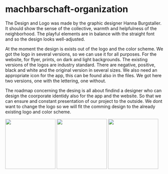 # machbarschaft-organization

The Design and Logo was made by the graphic designer Hanna Burgstaller. It should show the sense of the collective, warmth and helpfulness of the neighborhood. The playful elements are in balance with the straight font and so the design looks well-adjusted.

At the moment the design is exists out of the logo and the color scheme. We got the logo in several versions, so we can use it for all purposes. For the website, for flyer, prints, on dark and light backgrounds. 
The existing versions of the logos are industry standard. There are negative, positive, black and white and the original version in several sizes. 
We also need an appropriate icon for the app, this can be found also in the files. We got here two versions, one with the lettering, one without. 

The roadmap concerning the desing is all about findind a designer who can design the coorporate identidy also for the app and the website. So that we can ensure and constant presentation of our project to the outside. We dont want to change the logo so we will fit the comming design to the already existing logo and color scheme. 

 <img src="https://github.com/machbarschaft/machbarschaft-organization/blob/master/Logos/WhatsApp%20Image%202020-03-22%20at%2015.27.42.jpeg" height="160px" width="auto">
  <img src="https://github.com/machbarschaft/machbarschaft-organization/blob/master/Logos/Logo-Black-CMYK-RZ.png" height="160px" width="auto">
  <img src="https://github.com/machbarschaft/machbarschaft-organization/blob/master/Logos/WhatsApp%20Image%202020-03-22%20at%2016.23.39.jpeg" height="160px" width="auto">

